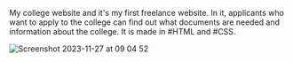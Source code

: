 My college website and it's my first freelance website. In it, applicants who want to apply to the college can find out what documents are needed and information about the college. It is made in #HTML and #CSS.

![Screenshot 2023-11-27 at 09 04 52](https://github.com/davlatshoh-bakhtiyorov/website-initial/assets/101952434/5a7d2426-d328-40be-b67b-8b371f00988a)
